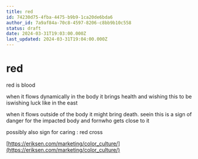 ```yaml
---
title: red
id: 74230d75-4fba-4475-b9b9-1ca20de6bda6
author_id: 7a9af84a-70c8-4597-8206-c8bb9b10c558
status: draft
date: 2024-03-31T19:03:00.000Z
last_updated: 2024-03-31T19:04:00.000Z
---
```


# red


red is blood

when it flows dynamically in the body it brings health and wishing this to be iswishing luck like in the east

when it flows outside of the body it might bring death. seein this is a sign of danger for the impacted body and fornwho gets close to it



possibly also sign for caring : red cross



[https://eriksen.com/marketing/color_culture/](https://eriksen.com/marketing/color_culture/)

> 
